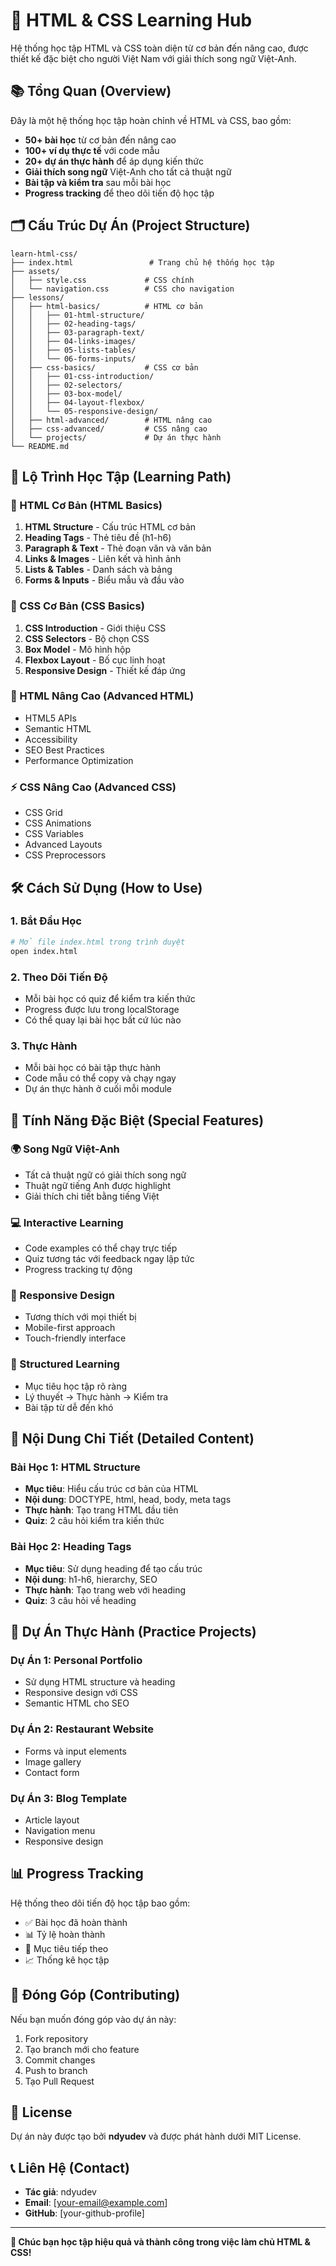 # 🎨 HTML & CSS Learning Hub

Hệ thống học tập HTML và CSS toàn diện từ cơ bản đến nâng cao, được thiết kế đặc biệt cho người Việt Nam với giải thích song ngữ Việt-Anh.

## 📚 Tổng Quan (Overview)

Đây là một hệ thống học tập hoàn chỉnh về HTML và CSS, bao gồm:

- **50+ bài học** từ cơ bản đến nâng cao
- **100+ ví dụ thực tế** với code mẫu
- **20+ dự án thực hành** để áp dụng kiến thức
- **Giải thích song ngữ** Việt-Anh cho tất cả thuật ngữ
- **Bài tập và kiểm tra** sau mỗi bài học
- **Progress tracking** để theo dõi tiến độ học tập

## 🗂️ Cấu Trúc Dự Án (Project Structure)

```
learn-html-css/
├── index.html                 # Trang chủ hệ thống học tập
├── assets/
│   ├── style.css             # CSS chính
│   └── navigation.css        # CSS cho navigation
├── lessons/
│   ├── html-basics/          # HTML cơ bản
│   │   ├── 01-html-structure/
│   │   ├── 02-heading-tags/
│   │   ├── 03-paragraph-text/
│   │   ├── 04-links-images/
│   │   ├── 05-lists-tables/
│   │   └── 06-forms-inputs/
│   ├── css-basics/           # CSS cơ bản
│   │   ├── 01-css-introduction/
│   │   ├── 02-selectors/
│   │   ├── 03-box-model/
│   │   ├── 04-layout-flexbox/
│   │   └── 05-responsive-design/
│   ├── html-advanced/        # HTML nâng cao
│   ├── css-advanced/         # CSS nâng cao
│   └── projects/             # Dự án thực hành
└── README.md
```

## 🎯 Lộ Trình Học Tập (Learning Path)

### 📝 HTML Cơ Bản (HTML Basics)
1. **HTML Structure** - Cấu trúc HTML cơ bản
2. **Heading Tags** - Thẻ tiêu đề (h1-h6)
3. **Paragraph & Text** - Thẻ đoạn văn và văn bản
4. **Links & Images** - Liên kết và hình ảnh
5. **Lists & Tables** - Danh sách và bảng
6. **Forms & Inputs** - Biểu mẫu và đầu vào

### 🎨 CSS Cơ Bản (CSS Basics)
1. **CSS Introduction** - Giới thiệu CSS
2. **CSS Selectors** - Bộ chọn CSS
3. **Box Model** - Mô hình hộp
4. **Flexbox Layout** - Bố cục linh hoạt
5. **Responsive Design** - Thiết kế đáp ứng

### 🚀 HTML Nâng Cao (Advanced HTML)
- HTML5 APIs
- Semantic HTML
- Accessibility
- SEO Best Practices
- Performance Optimization

### ⚡ CSS Nâng Cao (Advanced CSS)
- CSS Grid
- CSS Animations
- CSS Variables
- Advanced Layouts
- CSS Preprocessors

## 🛠️ Cách Sử Dụng (How to Use)

### 1. Bắt Đầu Học
```bash
# Mở file index.html trong trình duyệt
open index.html
```

### 2. Theo Dõi Tiến Độ
- Mỗi bài học có quiz để kiểm tra kiến thức
- Progress được lưu trong localStorage
- Có thể quay lại bài học bất cứ lúc nào

### 3. Thực Hành
- Mỗi bài học có bài tập thực hành
- Code mẫu có thể copy và chạy ngay
- Dự án thực hành ở cuối mỗi module

## 🎨 Tính Năng Đặc Biệt (Special Features)

### 🌍 Song Ngữ Việt-Anh
- Tất cả thuật ngữ có giải thích song ngữ
- Thuật ngữ tiếng Anh được highlight
- Giải thích chi tiết bằng tiếng Việt

### 💻 Interactive Learning
- Code examples có thể chạy trực tiếp
- Quiz tương tác với feedback ngay lập tức
- Progress tracking tự động

### 📱 Responsive Design
- Tương thích với mọi thiết bị
- Mobile-first approach
- Touch-friendly interface

### 🎯 Structured Learning
- Mục tiêu học tập rõ ràng
- Lý thuyết → Thực hành → Kiểm tra
- Bài tập từ dễ đến khó

## 📖 Nội Dung Chi Tiết (Detailed Content)

### Bài Học 1: HTML Structure
- **Mục tiêu**: Hiểu cấu trúc cơ bản của HTML
- **Nội dung**: DOCTYPE, html, head, body, meta tags
- **Thực hành**: Tạo trang HTML đầu tiên
- **Quiz**: 2 câu hỏi kiểm tra kiến thức

### Bài Học 2: Heading Tags
- **Mục tiêu**: Sử dụng heading để tạo cấu trúc
- **Nội dung**: h1-h6, hierarchy, SEO
- **Thực hành**: Tạo trang web với heading
- **Quiz**: 3 câu hỏi về heading

## 🚀 Dự Án Thực Hành (Practice Projects)

### Dự Án 1: Personal Portfolio
- Sử dụng HTML structure và heading
- Responsive design với CSS
- Semantic HTML cho SEO

### Dự Án 2: Restaurant Website
- Forms và input elements
- Image gallery
- Contact form

### Dự Án 3: Blog Template
- Article layout
- Navigation menu
- Responsive design

## 📊 Progress Tracking

Hệ thống theo dõi tiến độ học tập bao gồm:
- ✅ Bài học đã hoàn thành
- 📊 Tỷ lệ hoàn thành
- 🎯 Mục tiêu tiếp theo
- 📈 Thống kê học tập

## 🤝 Đóng Góp (Contributing)

Nếu bạn muốn đóng góp vào dự án này:

1. Fork repository
2. Tạo branch mới cho feature
3. Commit changes
4. Push to branch
5. Tạo Pull Request

## 📝 License

Dự án này được tạo bởi **ndyudev** và được phát hành dưới MIT License.

## 📞 Liên Hệ (Contact)

- **Tác giả**: ndyudev
- **Email**: [your-email@example.com]
- **GitHub**: [your-github-profile]

---

**🎉 Chúc bạn học tập hiệu quả và thành công trong việc làm chủ HTML & CSS!** 